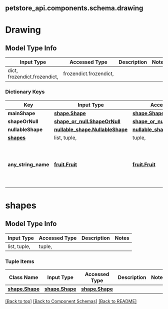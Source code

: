 <a name="top"></a>
## petstore_api.components.schema.drawing
# Drawing

## Model Type Info
Input Type | Accessed Type | Description | Notes
------------ | ------------- | ------------- | -------------
dict, frozendict.frozendict,  | frozendict.frozendict,  |  | 

### Dictionary Keys
Key | Input Type | Accessed Type | Description | Notes
------------ | ------------- | ------------- | ------------- | -------------
**mainShape** | [**shape.Shape**](shape.Shape.md) | [**shape.Shape**](shape.Shape.md) |  | [optional] 
**shapeOrNull** | [**shape_or_null.ShapeOrNull**](shape_or_null.ShapeOrNull.md) | [**shape_or_null.ShapeOrNull**](shape_or_null.ShapeOrNull.md) |  | [optional] 
**nullableShape** | [**nullable_shape.NullableShape**](nullable_shape.NullableShape.md) | [**nullable_shape.NullableShape**](nullable_shape.NullableShape.md) |  | [optional] 
**[shapes](#shapes)** | list, tuple,  | tuple,  |  | [optional] 
**any_string_name** | [**fruit.Fruit**](fruit.Fruit.md) | [**fruit.Fruit**](fruit.Fruit.md) | any string name can be used but the value must be the correct type | [optional] 

# shapes

## Model Type Info
Input Type | Accessed Type | Description | Notes
------------ | ------------- | ------------- | -------------
list, tuple,  | tuple,  |  | 

### Tuple Items
Class Name | Input Type | Accessed Type | Description | Notes
------------- | ------------- | ------------- | ------------- | -------------
[**shape.Shape**](shape.Shape.md) | [**shape.Shape**](shape.Shape.md) | [**shape.Shape**](shape.Shape.md) |  | 

[[Back to top]](#top) [[Back to Component Schemas]](../../../README.md#Component-Schemas) [[Back to README]](../../../README.md)